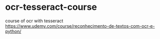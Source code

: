 # ocr-tesseract-course
course of ocr with tesseract https://www.udemy.com/course/reconhecimento-de-textos-com-ocr-e-python/
